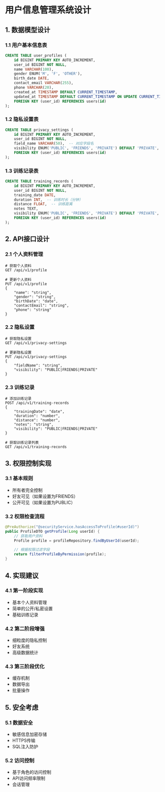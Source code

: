 # 用户信息管理系统设计

## 1. 数据模型设计

### 1.1 用户基本信息表
```sql
CREATE TABLE user_profiles (
    id BIGINT PRIMARY KEY AUTO_INCREMENT,
    user_id BIGINT NOT NULL,
    name VARCHAR(100),
    gender ENUM('M', 'F', 'OTHER'),
    birth_date DATE,
    contact_email VARCHAR(255),
    phone VARCHAR(20),
    created_at TIMESTAMP DEFAULT CURRENT_TIMESTAMP,
    updated_at TIMESTAMP DEFAULT CURRENT_TIMESTAMP ON UPDATE CURRENT_TIMESTAMP,
    FOREIGN KEY (user_id) REFERENCES users(id)
);
```

### 1.2 隐私设置表
```sql
CREATE TABLE privacy_settings (
    id BIGINT PRIMARY KEY AUTO_INCREMENT,
    user_id BIGINT NOT NULL,
    field_name VARCHAR(50),  -- 对应字段名
    visibility ENUM('PUBLIC', 'FRIENDS', 'PRIVATE') DEFAULT 'PRIVATE',
    FOREIGN KEY (user_id) REFERENCES users(id)
);
```

### 1.3 训练记录表
```sql
CREATE TABLE training_records (
    id BIGINT PRIMARY KEY AUTO_INCREMENT,
    user_id BIGINT NOT NULL,
    training_date DATE,
    duration INT,  -- 训练时长（分钟）
    distance FLOAT,  -- 训练距离
    notes TEXT,
    visibility ENUM('PUBLIC', 'FRIENDS', 'PRIVATE') DEFAULT 'PRIVATE',
    FOREIGN KEY (user_id) REFERENCES users(id)
);
```

## 2. API接口设计

### 2.1 个人资料管理
```
# 获取个人资料
GET /api/v1/profile

# 更新个人资料
PUT /api/v1/profile
{
    "name": "string",
    "gender": "string",
    "birthDate": "date",
    "contactEmail": "string",
    "phone": "string"
}
```

### 2.2 隐私设置
```
# 获取隐私设置
GET /api/v1/privacy-settings

# 更新隐私设置
PUT /api/v1/privacy-settings
{
    "fieldName": "string",
    "visibility": "PUBLIC|FRIENDS|PRIVATE"
}
```

### 2.3 训练记录
```
# 添加训练记录
POST /api/v1/training-records
{
    "trainingDate": "date",
    "duration": "number",
    "distance": "number",
    "notes": "string",
    "visibility": "PUBLIC|FRIENDS|PRIVATE"
}

# 获取训练记录列表
GET /api/v1/training-records
```

## 3. 权限控制实现

### 3.1 基本规则
- 所有者完全控制
- 好友可见（如果设置为FRIENDS）
- 公开可见（如果设置为PUBLIC）

### 3.2 权限检查流程
```java
@PreAuthorize("@securityService.hasAccessToProfile(#userId)")
public ProfileDTO getProfile(Long userId) {
    // 获取用户资料
    Profile profile = profileRepository.findByUserId(userId);
    
    // 根据权限过滤字段
    return filterProfileByPermission(profile);
}
```

## 4. 实现建议

### 4.1 第一阶段实现
- 基本个人资料管理
- 简单的公开/私密设置
- 基础训练记录

### 4.2 第二阶段增强
- 细粒度的隐私控制
- 好友系统
- 高级数据统计

### 4.3 第三阶段优化
- 缓存机制
- 数据导出
- 批量操作

## 5. 安全考虑

### 5.1 数据安全
- 敏感信息加密存储
- HTTPS传输
- SQL注入防护

### 5.2 访问控制
- 基于角色的访问控制
- API访问频率限制
- 会话管理

